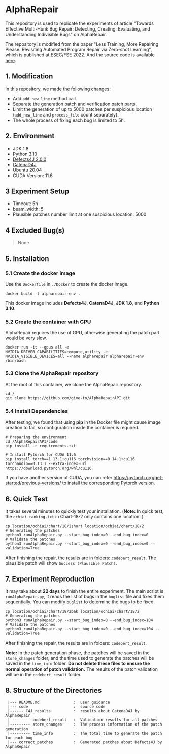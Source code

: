# AlphaRepair

This repository is used to replicate the experiments of article "Towards Effective Multi-Hunk Bug Repair: Detecting, Creating, Evaluating, and Understanding Indivisible Bugs" on AlphaRepair. 

The repository is modified from the paper "Less Training, More Repairing Please: Revisiting Automated Program Repair via Zero-shot Learning", which is published at ESEC/FSE 2022. And the source code is available [here](https://zenodo.org/record/6819444). 



## 1. Modification

In this repository, we made the following changes:

- Add `add_new_line` method call.
- Separate the generation patch and verification patch parts.
- Limit the generation of up to 5000 patches per suspicious location (`add_new_line` and `process_file` count separately).
- The whole process of fixing each bug is limited to 5h.



## 2. Environment

- JDK 1.8
- Python 3.10
- [Defects4J 2.0.0](https://github.com/rjust/defects4j)
- [CatenaD4J](https://github.com/universetraveller/CatenaD4J)
- Ubuntu 20.04
- CUDA Version: 11.6



## 3 Experiment Setup

- Timeout: 5h
- beam_width: 5
- Plausible patches number limit at one suspicious location: 5000



## 4 Excluded Bug(s)

> None



## 5. Installation

### 5.1 Create the docker image

Use the `Dockerfile` in `./Docker` to create the docker image.

```shell
docker build -t alpharepair-env .
```

This docker image includes **Defects4J**, **CatenaD4J**, **JDK 1.8**, and **Python 3.10**.

### 5.2 Create the container with GPU

AlphaRepair requires the use of GPU, otherwise generating the patch part would be very slow.

```shell
docker run -it --gpus all -e NVIDIA_DRIVER_CAPABILITIES=compute,utility -e NVIDIA_VISIBLE_DEVICES=all --name alpharepair alpharepair-env /bin/bash
```

### 5.3 Clone the AlphaRepair repository

At the root of this container, we clone the AlphaRepair repository.

```shell
cd /
git clone https://github.com/give-to/AlphaRepairAPI.git
```

### 5.4 Install Dependencies

After testing, we found that using **pip** in the Docker file might cause image creation to fail, so configuration inside the container is required.

```shell
# Preparing the environment
cd /AlphaRepairAPI/code
pip install -r requirements.txt

# Install Pytorch for CUDA 11.6
pip install torch==1.13.1+cu116 torchvision==0.14.1+cu116 torchaudio==0.13.1 --extra-index-url https://download.pytorch.org/whl/cu116
```

If you have another version of CUDA, you can refer https://pytorch.org/get-started/previous-versions/ to install the corresponding Pytorch version.



## 6. Quick Test

It takes several minutes to quickly test your installation. (**Note:** In quick test, the `ochiai.ranking.txt` in Chart-18-2 only contains one location! )

```shell
cp location/ochiai/chart/18/2short location/ochiai/chart/18/2
# Generating the patches
python3 runAlphaRepair.py --start_bug_index=0 --end_bug_index=0
# Validate the patches
python3 runAlphaRepair.py --start_bug_index=0 --end_bug_index=0 --validation=True
```

After finishing the repair, the results are in folders: `codebert_result`. The plausible patch will show `Success (Plausible Patch)`.



## 7. Experiment Reproduction

It may take about **22 days** to finish the entire experiment. The main script is `runAlphaRepair.py`, it reads the list of bugs in the `buglist` file and fixes them sequentially. You can modify `buglist` to determine the bugs to be fixed.

```shell
cp location/ochiai/chart/18/2bak location/ochiai/chart/18/2
# Generating the patches
python3 runAlphaRepair.py --start_bug_index=0 --end_bug_index=104
# Validate the patches
python3 runAlphaRepair.py --start_bug_index=0 --end_bug_index=104 --validation=True
```

After finishing the repair, the results are in folders: `codebert_result`. 



**Note:** In the patch generation phase, the patches will be saved in the `store_changes` folder, and the time used to generate the patches will be saved in the `time_info` folder. **Do not delete these files to ensure the normal operation of patch validation.** The results of the patch validation will be in the `codebert_result` folder.



## 8. Structure of the Directories

```
 |--- README.md               :  user guidance
 |--- code                    :  source code
 |------ C4J_results          :  results about CatenaD4J by AlphaRepair
 |--------- codebert_result   :  Validation results for all patches
 |--------- store_changes     :  The process information of the patch generation
 |--------- time_info         :  The total time to generate the patch for each bug
 |--- correct_patches         :  Generated patches about Defects4J by AlphaRepair
```
